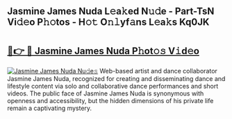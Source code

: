 ## Jasmine James Nuda L𝚎a𝚔ed N𝚞𝚍e - Part-TsN Vi𝚍𝚎o P𝚑𝚘tos - H𝚘𝚝 O𝚗𝚕yf𝚊ns L𝚎a𝚔s Kq0JK

# <h2><a href="http://kf3cxp.oniu.top/?m=Jasmine+James+Nuda">🔗👉 🔴 Jasmine James Nuda P𝚑ot𝚘𝚜 V𝚒d𝚎o</a></h2>

[![Jasmine James Nuda Nu𝚍e𝚜](https://i.imgur.com/0qMVB7G.gif)](http://kf3cxp.oniu.top/?m=Jasmine+James+Nuda)
Web-based artist and dance collaborator Jasmine James Nuda, recognized for creating and disseminating dance and lifestyle content via solo and collaborative dance performances and short videos. The public face of Jasmine James Nuda is synonymous with openness and accessibility, but the hidden dimensions of his private life remain a captivating mystery.  

